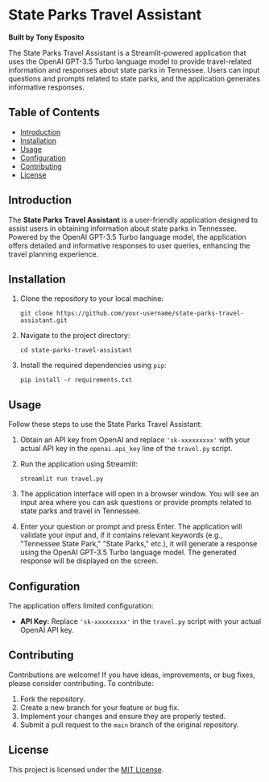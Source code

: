 # State Parks Travel Assistant

**Built by Tony Esposito**

The State Parks Travel Assistant is a Streamlit-powered application that uses the OpenAI GPT-3.5 Turbo language model to provide travel-related information and responses about state parks in Tennessee. Users can input questions and prompts related to state parks, and the application generates informative responses.

## Table of Contents

- [Introduction](#introduction)
- [Installation](#installation)
- [Usage](#usage)
- [Configuration](#configuration)
- [Contributing](#contributing)
- [License](#license)

## Introduction

The **State Parks Travel Assistant** is a user-friendly application designed to assist users in obtaining information about state parks in Tennessee. Powered by the OpenAI GPT-3.5 Turbo language model, the application offers detailed and informative responses to user queries, enhancing the travel planning experience.

## Installation

1. Clone the repository to your local machine:
   ```shell
   git clone https://github.com/your-username/state-parks-travel-assistant.git
   ```

2. Navigate to the project directory:
   ```shell
   cd state-parks-travel-assistant
   ```

3. Install the required dependencies using `pip`:
   ```shell
   pip install -r requirements.txt
   ```

## Usage

Follow these steps to use the State Parks Travel Assistant:

1. Obtain an API key from OpenAI and replace `'sk-xxxxxxxxx'` with your actual API key in the `openai.api_key` line of the `travel.py` script.

2. Run the application using Streamlit:
   ```shell
   streamlit run travel.py
   ```

3. The application interface will open in a browser window. You will see an input area where you can ask questions or provide prompts related to state parks and travel in Tennessee.

4. Enter your question or prompt and press Enter. The application will validate your input and, if it contains relevant keywords (e.g., "Tennessee State Park," "State Parks," etc.), it will generate a response using the OpenAI GPT-3.5 Turbo language model. The generated response will be displayed on the screen.

## Configuration

The application offers limited configuration:

- **API Key:** Replace `'sk-xxxxxxxxx'` in the `travel.py` script with your actual OpenAI API key.

## Contributing

Contributions are welcome! If you have ideas, improvements, or bug fixes, please consider contributing. To contribute:

1. Fork the repository.
2. Create a new branch for your feature or bug fix.
3. Implement your changes and ensure they are properly tested.
4. Submit a pull request to the `main` branch of the original repository.

## License

This project is licensed under the [MIT License](LICENSE).
